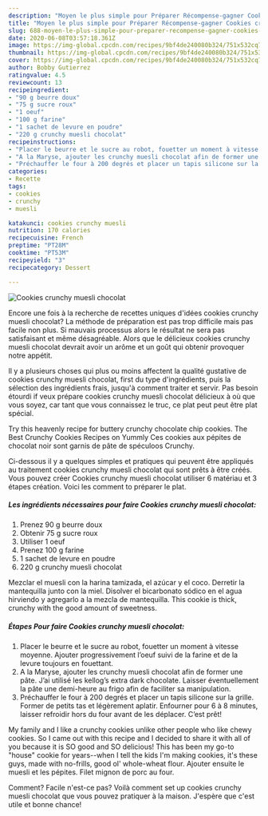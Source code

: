 ```yaml
---
description: "Moyen le plus simple pour Préparer Récompense-gagner Cookies crunchy muesli chocolat"
title: "Moyen le plus simple pour Préparer Récompense-gagner Cookies crunchy muesli chocolat"
slug: 688-moyen-le-plus-simple-pour-preparer-recompense-gagner-cookies-crunchy-muesli-chocolat
date: 2020-06-08T03:57:18.361Z
image: https://img-global.cpcdn.com/recipes/9bf4de240080b324/751x532cq70/cookies-crunchy-muesli-chocolat-photo-principale-de-la-recette.jpg
thumbnail: https://img-global.cpcdn.com/recipes/9bf4de240080b324/751x532cq70/cookies-crunchy-muesli-chocolat-photo-principale-de-la-recette.jpg
cover: https://img-global.cpcdn.com/recipes/9bf4de240080b324/751x532cq70/cookies-crunchy-muesli-chocolat-photo-principale-de-la-recette.jpg
author: Bobby Gutierrez
ratingvalue: 4.5
reviewcount: 13
recipeingredient:
- "90 g beurre doux"
- "75 g sucre roux"
- "1 oeuf"
- "100 g farine"
- "1 sachet de levure en poudre"
- "220 g crunchy muesli chocolat"
recipeinstructions:
- "Placer le beurre et le sucre au robot, fouetter un moment à vitesse moyenne. Ajouter progressivement l’oeuf suivi de la farine et de la levure toujours en fouettant."
- "A la Maryse, ajouter les crunchy muesli chocolat afin de former une pâte. J’ai utilisé les kellog’s extra dark chocolate. Laisser éventuellement la pâte une demi-heure au frigo afin de faciliter sa manipulation."
- "Préchauffer le four à 200 degrés et placer un tapis silicone sur la grille. Former de petits tas et légèrement aplatir. Enfourner pour 6 à 8 minutes, laisser refroidir hors du four avant de les déplacer. C’est prêt!"
categories:
- Recette
tags:
- cookies
- crunchy
- muesli

katakunci: cookies crunchy muesli 
nutrition: 170 calories
recipecuisine: French
preptime: "PT28M"
cooktime: "PT53M"
recipeyield: "3"
recipecategory: Dessert

---
```



![Cookies crunchy muesli chocolat](https://img-global.cpcdn.com/recipes/9bf4de240080b324/751x532cq70/cookies-crunchy-muesli-chocolat-photo-principale-de-la-recette.jpg)

Encore une fois à la recherche de recettes uniques d'idées cookies crunchy muesli chocolat? La méthode de préparation est pas trop difficile mais pas facile non plus. Si mauvais processus alors le résultat ne sera pas satisfaisant et même désagréable. Alors que le délicieux cookies crunchy muesli chocolat devrait avoir un arôme et un goût qui obtenir provoquer notre appétit.

Il y a plusieurs choses qui plus ou moins affectent la qualité gustative de cookies crunchy muesli chocolat, first du type d'ingrédients, puis la sélection des ingrédients frais, jusqu'à comment traiter et servir. Pas besoin étourdi if veux prépare cookies crunchy muesli chocolat délicieux à où que vous soyez, car tant que vous connaissez le truc, ce plat peut peut être plat spécial.

Try this heavenly recipe for buttery crunchy chocolate chip cookies. The Best Crunchy Cookies Recipes on Yummly Ces cookies aux pépites de chocolat noir sont garnis de pâte de spéculoos Crunchy.


Ci-dessous il y a quelques simples et pratiques qui peuvent être appliqués au traitement cookies crunchy muesli chocolat qui sont prêts à être créés. Vous pouvez créer Cookies crunchy muesli chocolat utiliser 6 matériau et 3 étapes création. Voici les comment to préparer le plat.

<!--inarticleads1-->

##### Les ingrédients nécessaires pour faire Cookies crunchy muesli chocolat:

1. Prenez 90 g beurre doux
1. Obtenir 75 g sucre roux
1. Utiliser 1 oeuf
1. Prenez 100 g farine
1.  1 sachet de levure en poudre
1.  220 g crunchy muesli chocolat


Mezclar el muesli con la harina tamizada, el azúcar y el coco. Derretir la mantequilla junto con la miel. Disolver el bicarbonato sódico en el agua hirviendo y agregarlo a la mezcla de mantequilla. This cookie is thick, crunchy with the good amount of sweetness. 

<!--inarticleads2-->

##### Étapes Pour faire Cookies crunchy muesli chocolat:

1. Placer le beurre et le sucre au robot, fouetter un moment à vitesse moyenne. Ajouter progressivement l’oeuf suivi de la farine et de la levure toujours en fouettant.
1. A la Maryse, ajouter les crunchy muesli chocolat afin de former une pâte. J’ai utilisé les kellog’s extra dark chocolate. Laisser éventuellement la pâte une demi-heure au frigo afin de faciliter sa manipulation.
1. Préchauffer le four à 200 degrés et placer un tapis silicone sur la grille. Former de petits tas et légèrement aplatir. Enfourner pour 6 à 8 minutes, laisser refroidir hors du four avant de les déplacer. C’est prêt!


My family and I like a crunchy cookies unlike other people who like chewy cookies. So I came out with this recipe and I decided to share it with all of you because it is SO good and SO delicious! This has been my go-to &#34;house&#34; cookie for years--when I tell the kids I&#39;m making cookies, it&#39;s these guys, made with no-frills, good ol&#39; whole-wheat flour. Ajouter ensuite le muesli et les pépites. Filet mignon de porc au four. 


Comment? Facile n'est-ce pas? Voilà comment set up cookies crunchy muesli chocolat que vous pouvez pratiquer à la maison. J'espère que c'est utile et bonne chance!
